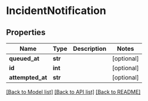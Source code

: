 # IncidentNotification

## Properties
Name | Type | Description | Notes
------------ | ------------- | ------------- | -------------
**queued_at** | **str** |  | [optional] 
**id** | **int** |  | [optional] 
**attempted_at** | **str** |  | [optional] 

[[Back to Model list]](../README.md#documentation-for-models) [[Back to API list]](../README.md#documentation-for-api-endpoints) [[Back to README]](../README.md)


